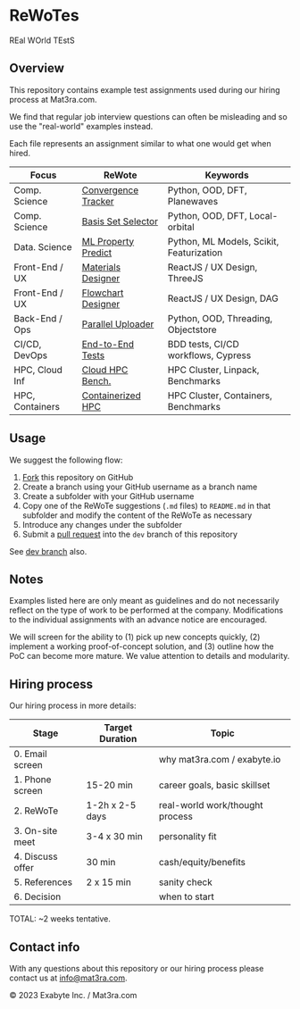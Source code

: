 # ReWoTes

REal WOrld TEstS

## Overview

This repository contains example test assignments used during our hiring process at Mat3ra.com.

We find that regular job interview questions can often be misleading and so use the "real-world" examples instead.

Each file represents an assignment similar to what one would get when hired.

| Focus          | ReWote                    | Keywords                        |
| ---------------| --------------------------| ------------------------------- |
| Comp. Science  | [Convergence Tracker](Convergence-Tracker.md) | Python, OOD, DFT, Planewaves    |
| Comp. Science  | [Basis Set Selector](Basis-Set-Selector.md)  | Python, OOD, DFT, Local-orbital |
| Data. Science  | [ML Property Predict](ML-Band-Gaps.md) | Python, ML Models, Scikit, Featurization |
| Front-End / UX | [Materials Designer](Materials-Designer.md)  | ReactJS / UX Design, ThreeJS   |
| Front-End / UX | [Flowchart Designer](Flowchart-Designer.md)  | ReactJS / UX Design, DAG       |
| Back-End / Ops | [Parallel Uploader](Parallel-File-Uploader.md)   | Python, OOD, Threading, Objectstore |
| CI/CD, DevOps  | [End-to-End Tests](End-to-End-Tests.md)    | BDD tests, CI/CD workflows, Cypress |
| HPC, Cloud Inf | [Cloud HPC Bench.](Cloud-Infrastructure.md)    | HPC Cluster, Linpack, Benchmarks |
| HPC, Containers| [Containerized HPC](Containerization-HPC.md)    | HPC Cluster, Containers, Benchmarks |

## Usage

We suggest the following flow:

1. [Fork](https://docs.github.com/en/free-pro-team@latest/github/getting-started-with-github/fork-a-repo) this repository on GitHub
2. Create a branch using your GitHub username as a branch name
3. Create a subfolder with your GitHub username
4. Copy one of the ReWoTe suggestions (`.md` files) to `README.md` in that subfolder and modify the content of the ReWoTe as necessary
5. Introduce any changes under the subfolder
6. Submit a [pull request](https://docs.github.com/en/free-pro-team@latest/github/collaborating-with-issues-and-pull-requests/creating-a-pull-request-from-a-fork) into the `dev` branch of this repository

See [dev branch](https://github.com/Exabyte-io/rewotes/tree/dev) also.

## Notes

Examples listed here are only meant as guidelines and do not necessarily reflect on the type of work to be performed at the company. Modifications to the individual assignments with an advance notice are encouraged.

We will screen for the ability to (1) pick up new concepts quickly, (2) implement a working proof-of-concept solution, and (3) outline how the PoC can become more mature. We value attention to details and modularity.


## Hiring process

Our hiring process in more details:

| Stage             | Target Duration   | Topic                          |
| ----------------- | ----------------- | ------------------------------ |
| 0. Email screen   |                   | why mat3ra.com / exabyte.io    |
| 1. Phone screen   | 15-20 min         | career goals, basic skillset   |
| 2. ReWoTe         | 1-2h x 2-5 days   | real-world work/thought process|
| 3. On-site meet   | 3-4 x 30 min      | personality fit                |
| 4. Discuss offer  | 30 min            | cash/equity/benefits           |
| 5. References     | 2 x 15 min        | sanity check                   |
| 6. Decision       |                   | when to start                  |

TOTAL: ~2 weeks tentative.


## Contact info

With any questions about this repository or our hiring process please contact us at info@mat3ra.com.

© 2023 Exabyte Inc. / Mat3ra.com
